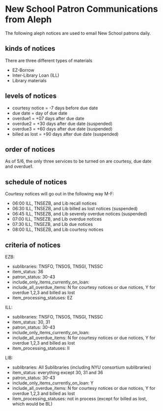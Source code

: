 # New School Patron Communications from Aleph

The following aleph notices are used to email New School patrons daily. 

## kinds of notices

There are three different types of materials

* EZ-Borrow
* Inter-Library Loan (ILL)
* Library materials

## levels of notices

* courtesy notice = -7 days before due date
* due date = day of due date
* overdue1 = +07 days after due date
* overdue2 = +30 days after due date (suspended)
* overdue3 = +60 days after due date (suspended)
* billed as lost = +90 days after due date (suspended)

## order of notices

As of 5/6, the only three services to be turned on are courtesy, due date and overdue1.

## schedule of notices

Courtesy notices will go out in the following way M-F:

* 06:00 ILL, TNSEZB, and Lib recall notices 
* 06:30 ILL, TNSEZB, and Lib billed as lost notices (suspended)
* 06:45 ILL, TNSEZB, and Lib severely overdue notices (suspended)
* 07:00 ILL, TNSEZB, and Lib overdue notices
* 07:30 ILL, TNSEZB, and Lib due notices 
* 08:00 ILL, TNSEZB, and Lib courtesy notices
 
## criteria of notices

EZB:
* sublibraries: TNSFO, TNSOS, TNSGI, TNSSC
* item_status: 36
* patron_status: 30-43
* include_only_items_currently_on_loan:
* include_all_overdue_items: N for courtesy notices or due notices, Y for overdue 1,2,3 and billed as lost
* item_processing_statuses: EZ

ILL:
* sublibraries: TNSFO, TNSOS, TNSGI, TNSSC
* item_status: 30, 31
* patron_status: 30-43
* include_only_items_currently_on_loan:
* include_all_overdue_items: N for courtesy notices or due notices, Y for overdue 1,2,3 and billed as lost
* item_processing_statuses: II

LIB:
* sublibraries: All Sublibraries (including NYU consortium sublibraries)
* item_status: everything except 30, 31 and 36
* patron_status: 30-43
* include_only_items_currently_on_loan: Y
* include_all_overdue_items: N for courtesy notices or due notices, Y for overdue 1,2,3 and billed as lost
* item_processing_statuses: not in process (except for billed as lost, which would be BL)
